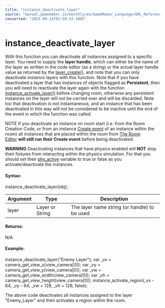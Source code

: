 ```yaml
---
title: "instance_deactivate_layer"
source: "manual.gamemaker.io/monthly/en/GameMaker_Language/GML_Reference/Asset_Management/Instances/Deactivating_Instances/instance_deactivate_layer.htm"
converted: "2025-09-14T03:59:33.380Z"
---
```


# instance\_deactivate\_layer

With this function you can deactivate all instances assigned to a specific layer. You need to supply the **layer handle**, which can either be the name of the layer as written in the code editor (as a string) or the actual layer handle value as returned by the [layer\_create()](../../Rooms/General_Layer_Functions/layer_create.md), and note that you can only deactivate _instance_ layers with this function. Note that if you have deactivated a layer that has instances of objects flagged as **Persistent**, then you will need to reactivate the layer again with the function [instance\_activate\_layer()](instance_activate_layer.md) before changing room, otherwise any persistent instances on the layer will _not_ be carried over and will be discarded. Note too that deactivation is not instantaneous, and an instance that has been deactivated in this way will not be considered to be inactive until the end of the event in which the function was called.

NOTE If you deactivate an instance on room start (i.e. from the Room Creation Code, or from an instance [Create event](../../../../../The_Asset_Editors/Object_Properties/Object_Events.md) of an instance within the room) all instances that are placed within the room from [The Room Editor](../../../../../The_Asset_Editors/Rooms.md) **will still run their Create event** before being deactivated.

**WARNING** Deactivating instances that have physics enabled will **NOT** stop their fixtures from interacting within the physics simulation. For that you should set their [phy\_active](../../../Physics/Physics_Variables/phy_active.md) variable to true or false as you activate/deactivate the instances.

#### Syntax:

instance\_deactivate\_layer(obj);

| Argument | Type | Description |
| --- | --- | --- |
| layer | Layer or String | The layer name string (or handle) to be used |

#### Returns:

N/A

#### Example:

instance\_deactivate\_layer("Enemy Layer");
var \_vx = camera\_get\_view\_x(view\_camera\[0\]);
var \_vy = camera\_get\_view\_y(view\_camera\[0\]);
var \_vw = camera\_get\_view\_width(view\_camera\[0\]);
var \_vh = camera\_get\_view\_height(view\_camera\[0\]);
instance\_activate\_region(\_vx - 64, \_vy - 64, \_vw + 128, \_vh + 128, false);

The above code deactivates all instances assigned to the layer "Enemy\_Layer" and then activates a region within the room.
